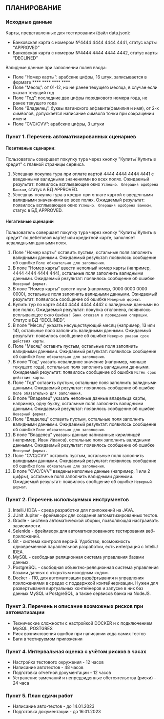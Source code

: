   ## ПЛАНИРОВАНИЕ

### Исходные данные

Карты, представленные для тестирования (файл data.json):
* Банковская карта с номером №4444 4444 4444 4441, статус карты “APPROVED”
* Банковская карта с номером №4444 4444 4444 4442, статус карты “DECLINED”

Валидные данные при заполнении полей ввода:
* Поле “Номер карты”: арабские цифры, 16 штук, записывается в формате **** **** **** ****
* Поле “Месяц”: от 01-12, но не ранее текущего месяца, в случае если указан текущий год
* Поле “Год”: последние две цифры порядкового номера года, не ранее текущего года
* Поле “Владелец”: буквы латинского алфавита(фамилия и имя), от 2-х символов, допускается написание символа точки при сокращении имени
* Поле “CVC/CVV”: арабские цифры, 3 штуки

### Пункт 1. Перечень автоматизированных сценариев

#### Позитивные сценарии:

Пользователь совершает покупку тура через кнопку "Купить/ Купить в кредит" с главной страницы сервиса.

1. Успешная покупка тура при оплате картой 4444 4444 4444 4441 с введенными валидными значениями во всех полях. Ожидаемый результат: появилось всплывающее окно `Успешно. Операция одобрена Банком`, статус в БД APPROVED.
2. Успешная покупка тура в кредит при оплате картой с введенными валидными значениями во всех полях. Ожидаемый результат: появилось всплывающее окно `Успешно. Операция одобрена Банком`, статус в БД APPROVED.

#### Негативные сценарии

Пользователь совершает покупку тура через кнопку "Купить/ Купить в кредит" по дебетовой карте/ или кредитной карте, заполняет невалидными данными поля.

1. Поле "Номер карты" оставить пустым, остальные поля заполнить валидными данными. Ожидаемый результат: появилось сообщение об ошибке `Поле обязательно для заполнения`.
2. В поле "Номер карты" ввести неполный номер карты (например, 4444 4444 4444 444), остальные поля заполнить валидными данными. Ожидаемый результат: появилось сообщение об ошибке `Неверный формат`.
3. В поле "Номер карты" ввести нули (например, 0000 0000 0000 0000), остальные поля заполнить валидными данными. Ожидаемый результат: появилось сообщение об ошибке `Неверный формат`.
4. Купить тур по карте 4444 4444 4444 4442 с валидными данными во все полях. Ожидаемый результат: покупка отклонена, появилось всплывающее окно `Ошибка! Банк отказал в проведении операции`. Cтатус в БД “DECLINED”.
5. В поле "Месяц" указать несуществующий месяц (например, 13 или 14), остальные поля заполнить валидными данными. Ожидаемый результат: появилось сообщение об ошибке `Неверно указан срок действия карты`.
6. Поле "Месяц" оставить пустым, остальные поля заполнить валидными данными. Ожидаемый результат: появилось сообщение об ошибке `Поле обязательно для заполнения`.
7. В поле "Год" указать невалидное значение (например, меньше текущего года), остальные поля заполнить валидными данными. Ожидаемый результат: появилось сообщение об ошибке `Истёк срок действия карты`.
8. Поле "Год" оставить пустым, остальные поля заполнить валидными данными. Ожидаемый результат: появилось сообщение об ошибке `Поле обязательно для заполнения`.
9. В поле "Владелец" указать неполные данные владельца карты, например, одну букву, остальные поля заполнить валидными данными. Ожидаемый результат: появилось сообщение об ошибке `Неверный формат`.
10. Поле "Владелец" оставить пустым, остальные поля заполнить валидными данными. Ожидаемый результат: появилось сообщение об ошибке `Поле обязательно для заполнения`.
11. В поле "Владелец" указаны данные написанные кириллицей (например, Иван Иванов), остальные поля заполнить валидными данными. Ожидаемый результат: появилось сообщение об ошибке `Неверный формат`.
12. Поле "CVC/CVV" оставить пустым, остальные поля заполнить валидными данными. Ожидаемый результат: появилось сообщение об ошибке `Поле обязательно для заполнения`.
13. В поле "CVC/CVV" введены неполные данные (например, 1 или 2 цифры), остальные поля заполнить валидными данными. Ожидаемый результат: появилось сообщение об ошибке `Неверный формат`.

### Пункт 2. Перечень используемых инструментов

1. IntelliJ IDEA - среда разработки для приложений на JAVA.
3. JUnit Jupiter - фреймворк для создания автоматизированных тестов.
4. Gradle - система автоматической сборки, позволяющая настраивать зависимости.
5. Selenide - фреймворк для автоматизированного тестирования веб-приложений.
6. Git - система контроля версий. Удобство, возможность одновременной параллельной разработки, есть интеграция с IntelliJ IDEA.
7. MySQL - свободная реляционная система управления базами данных.
8. PostgreSQL - свободная объектно-реляционная система управления базами данных с открытым исходным кодом.
9. Docker - ПО, для автоматизации развёртывания и управления приложениями в средах с поддержкой контейнеризации. Нужен для развертывания виртуальных контейнеров и запуске в них баз данных MySQL и PostgreSQL, а также сервисов банка на NodeJS.

### Пункт 3. Перечень и описание возможных рисков при автоматизации

* Технические сложности с настройкой DOCKER и с подключением MySQL, POSTGRES
* Риск возникновения ошибок при написании кода самих тестов
* Баги в тестируемом приложении

### Пункт 4. Интервальная оценка с учётом рисков в часах
* Настройка тестового окружения - 12 часов 
* Написание автотестов - 48 часов  
* Подготовка отчетной документации - 12 часов   
* Устранение замечаний и непредвиденные обстоятельства (риски) - 24 часа   

### Пункт 5. План сдачи работ
* Написание авто-тестов - до 14.01.2023   
* Подготовка документации - до 16.01.2023 
